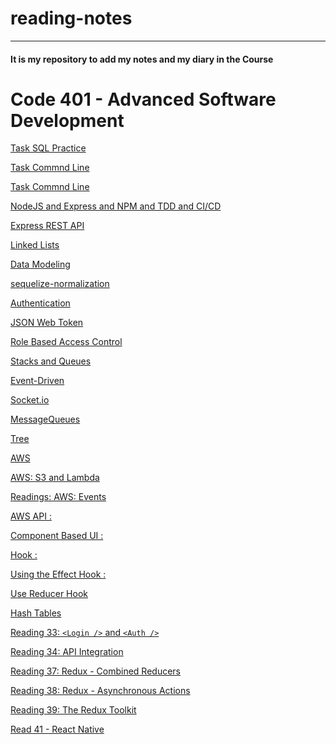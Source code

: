 # reading-notes
---
#### It is my repository  to add my notes and my diary in the Course
# Code 401 - Advanced Software Development

[Task SQL Practice ](sql.md)
</br>

[Task Commnd Line ](command.md)
</br>

[Task Commnd Line ](command.md)
</br>

[NodeJS and Express and NPM and TDD and CI/CD](TDD.md)
</br>

[Express REST API](express.md)
</br>

[Linked Lists](/LinkedLists.md)
</br>

[Data Modeling](/%20dataModelin.md)
</br>


[sequelize-normalization](/sequelize.md)
</br>

[Authentication](/authentication.md)
</br>

[ JSON Web Token](/jsonWeb.md)
</br>

[ Role Based Access Control](/role-based%20access%20control.md)
</br>

[  Stacks and Queues ](/Stacks-Queues.md)
</br>


[  Event-Driven  ](/Event-Driven%20.md)
</br>

[  Socket.io ](/Socket.io.md)
</br>


[ MessageQueues](/MessageQueues.md)
</br>



[ Tree](/tree.md)
</br>


[ AWS](/AWS.md)
</br>

[ AWS: S3 and Lambda ](/reading16.md )
</br>

[ Readings: AWS: Events ](/read18.md )
</br>

[ AWS API : ](/AWAPI.md )
</br>

[ Component Based UI : ](/ComponentBasedUI.md )
</br>

[ Hook : ](/Hook.md )
</br>

[ Using the Effect Hook : ](/read28.md )
</br>

[ Use Reducer Hook ](/useReducerHook.md )
</br>

[ Hash Tables ](/Hashtables.md )
</br>

[ Reading 33: `<Login />` and `<Auth />` ](/read33.md)
</br>

[ Reading 34: API Integration ](/read34.md)
</br>

[ Reading 37: Redux - Combined Reducers ](/read37.md)
</br>


[ Reading 38: Redux - Asynchronous Actions ](/read38.md)
</br>

[ Reading 39: The Redux Toolkit ](/read39.md)
</br>

[ Read 41 - React Native](/read39.md)
</br>




 




